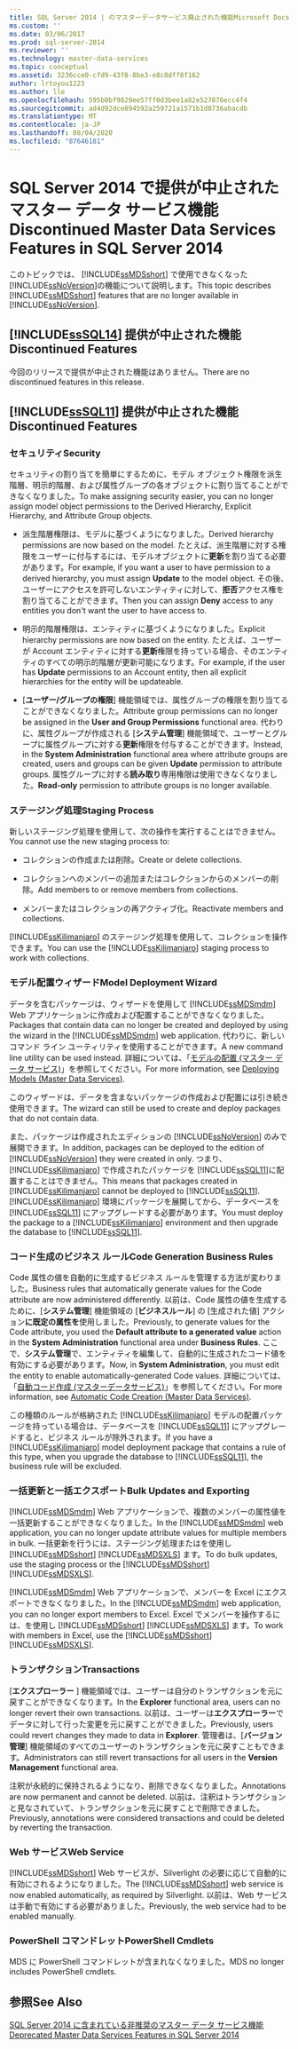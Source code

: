 ```yaml
---
title: SQL Server 2014 | のマスターデータサービス廃止された機能Microsoft Docs
ms.custom: ''
ms.date: 03/06/2017
ms.prod: sql-server-2014
ms.reviewer: ''
ms.technology: master-data-services
ms.topic: conceptual
ms.assetid: 3236cce0-cfd9-43f8-8be3-e8c8dff8f162
author: lrtoyou1223
ms.author: lle
ms.openlocfilehash: 595b8bf9829ee57ff0d3bee1a82e527876ecc4f4
ms.sourcegitcommit: ad4d92dce894592a259721a1571b1d8736abacdb
ms.translationtype: MT
ms.contentlocale: ja-JP
ms.lasthandoff: 08/04/2020
ms.locfileid: "87646181"
---
```

# <a name="discontinued-master-data-services-features-in-sql-server-2014"></a><span data-ttu-id="a7579-102">SQL Server 2014 で提供が中止されたマスター データ サービス機能</span><span class="sxs-lookup"><span data-stu-id="a7579-102">Discontinued Master Data Services Features in SQL Server 2014</span></span>
  <span data-ttu-id="a7579-103">このトピックでは、 [!INCLUDE[ssMDSshort](../includes/ssmdsshort-md.md)] で使用できなくなった [!INCLUDE[ssNoVersion](../includes/ssnoversion-md.md)]の機能について説明します。</span><span class="sxs-lookup"><span data-stu-id="a7579-103">This topic describes [!INCLUDE[ssMDSshort](../includes/ssmdsshort-md.md)] features that are no longer available in [!INCLUDE[ssNoVersion](../includes/ssnoversion-md.md)].</span></span>  
  
## <a name="sssql14-discontinued-features"></a>[!INCLUDE[ssSQL14](../includes/sssql14-md.md)] <span data-ttu-id="a7579-104">提供が中止された機能</span><span class="sxs-lookup"><span data-stu-id="a7579-104">Discontinued Features</span></span>  
 <span data-ttu-id="a7579-105">今回のリリースで提供が中止された機能はありません。</span><span class="sxs-lookup"><span data-stu-id="a7579-105">There are no discontinued features in this release.</span></span>  
  
## <a name="sssql11-discontinued-features"></a>[!INCLUDE[ssSQL11](../includes/sssql11-md.md)] <span data-ttu-id="a7579-106">提供が中止された機能</span><span class="sxs-lookup"><span data-stu-id="a7579-106">Discontinued Features</span></span>  
  
### <a name="security"></a><span data-ttu-id="a7579-107">セキュリティ</span><span class="sxs-lookup"><span data-stu-id="a7579-107">Security</span></span>  
 <span data-ttu-id="a7579-108">セキュリティの割り当てを簡単にするために、モデル オブジェクト権限を派生階層、明示的階層、および属性グループの各オブジェクトに割り当てることができなくなりました。</span><span class="sxs-lookup"><span data-stu-id="a7579-108">To make assigning security easier, you can no longer assign model object permissions to the Derived Hierarchy, Explicit Hierarchy, and Attribute Group objects.</span></span>  
  
-   <span data-ttu-id="a7579-109">派生階層権限は、モデルに基づくようになりました。</span><span class="sxs-lookup"><span data-stu-id="a7579-109">Derived hierarchy permissions are now based on the model.</span></span> <span data-ttu-id="a7579-110">たとえば、派生階層に対する権限をユーザーに付与するには、モデルオブジェクトに**更新**を割り当てる必要があります。</span><span class="sxs-lookup"><span data-stu-id="a7579-110">For example, if you want a user to have permission to a derived hierarchy, you must assign **Update** to the model object.</span></span> <span data-ttu-id="a7579-111">その後、ユーザーにアクセスを許可しないエンティティに対して、**拒否**アクセス権を割り当てることができます。</span><span class="sxs-lookup"><span data-stu-id="a7579-111">Then you can assign **Deny** access to any entities you don't want the user to have access to.</span></span>  
  
-   <span data-ttu-id="a7579-112">明示的階層権限は、エンティティに基づくようになりました。</span><span class="sxs-lookup"><span data-stu-id="a7579-112">Explicit hierarchy permissions are now based on the entity.</span></span> <span data-ttu-id="a7579-113">たとえば、ユーザーが Account エンティティに対する**更新**権限を持っている場合、そのエンティティのすべての明示的階層が更新可能になります。</span><span class="sxs-lookup"><span data-stu-id="a7579-113">For example, if the user has **Update** permissions to an Account entity, then all explicit hierarchies for the entity will be updateable.</span></span>  
  
-   <span data-ttu-id="a7579-114">[**ユーザー/グループの権限**] 機能領域では、属性グループの権限を割り当てることができなくなりました。</span><span class="sxs-lookup"><span data-stu-id="a7579-114">Attribute group permissions can no longer be assigned in the **User and Group Permissions** functional area.</span></span> <span data-ttu-id="a7579-115">代わりに、属性グループが作成される [**システム管理**] 機能領域で、ユーザーとグループに属性グループに対する**更新**権限を付与することができます。</span><span class="sxs-lookup"><span data-stu-id="a7579-115">Instead, in the **System Administration** functional area where attribute groups are created, users and groups can be given **Update** permission to attribute groups.</span></span> <span data-ttu-id="a7579-116">属性グループに対する**読み取り**専用権限は使用できなくなりました。</span><span class="sxs-lookup"><span data-stu-id="a7579-116">**Read-only** permission to attribute groups is no longer available.</span></span>  
  
### <a name="staging-process"></a><span data-ttu-id="a7579-117">ステージング処理</span><span class="sxs-lookup"><span data-stu-id="a7579-117">Staging Process</span></span>  
 <span data-ttu-id="a7579-118">新しいステージング処理を使用して、次の操作を実行することはできません。</span><span class="sxs-lookup"><span data-stu-id="a7579-118">You cannot use the new staging process to:</span></span>  
  
-   <span data-ttu-id="a7579-119">コレクションの作成または削除。</span><span class="sxs-lookup"><span data-stu-id="a7579-119">Create or delete collections.</span></span>  
  
-   <span data-ttu-id="a7579-120">コレクションへのメンバーの追加またはコレクションからのメンバーの削除。</span><span class="sxs-lookup"><span data-stu-id="a7579-120">Add members to or remove members from collections.</span></span>  
  
-   <span data-ttu-id="a7579-121">メンバーまたはコレクションの再アクティブ化。</span><span class="sxs-lookup"><span data-stu-id="a7579-121">Reactivate members and collections.</span></span>  
  
 <span data-ttu-id="a7579-122">[!INCLUDE[ssKilimanjaro](../includes/sskilimanjaro-md.md)] のステージング処理を使用して、コレクションを操作できます。</span><span class="sxs-lookup"><span data-stu-id="a7579-122">You can use the [!INCLUDE[ssKilimanjaro](../includes/sskilimanjaro-md.md)] staging process to work with collections.</span></span>  
  
### <a name="model-deployment-wizard"></a><span data-ttu-id="a7579-123">モデル配置ウィザード</span><span class="sxs-lookup"><span data-stu-id="a7579-123">Model Deployment Wizard</span></span>  
 <span data-ttu-id="a7579-124">データを含むパッケージは、ウィザードを使用して [!INCLUDE[ssMDSmdm](../includes/ssmdsmdm-md.md)] Web アプリケーションに作成および配置することができなくなりました。</span><span class="sxs-lookup"><span data-stu-id="a7579-124">Packages that contain data can no longer be created and deployed by using the wizard in the [!INCLUDE[ssMDSmdm](../includes/ssmdsmdm-md.md)] web application.</span></span> <span data-ttu-id="a7579-125">代わりに、新しいコマンド ライン ユーティリティを使用することができます。</span><span class="sxs-lookup"><span data-stu-id="a7579-125">A new command line utility can be used instead.</span></span> <span data-ttu-id="a7579-126">詳細については、「[モデルの配置 (マスター データ サービス)](deploying-models-master-data-services.md)」を参照してください。</span><span class="sxs-lookup"><span data-stu-id="a7579-126">For more information, see [Deploying Models &#40;Master Data Services&#41;](deploying-models-master-data-services.md).</span></span>  
  
 <span data-ttu-id="a7579-127">このウィザードは、データを含まないパッケージの作成および配置には引き続き使用できます。</span><span class="sxs-lookup"><span data-stu-id="a7579-127">The wizard can still be used to create and deploy packages that do not contain data.</span></span>  
  
 <span data-ttu-id="a7579-128">また、パッケージは作成されたエディションの [!INCLUDE[ssNoVersion](../includes/ssnoversion-md.md)] のみで展開できます。</span><span class="sxs-lookup"><span data-stu-id="a7579-128">In addition, packages can be deployed to the edition of [!INCLUDE[ssNoVersion](../includes/ssnoversion-md.md)] they were created in only.</span></span> <span data-ttu-id="a7579-129">つまり、 [!INCLUDE[ssKilimanjaro](../includes/sskilimanjaro-md.md)] で作成されたパッケージを [!INCLUDE[ssSQL11](../includes/sssql11-md.md)]に配置することはできません。</span><span class="sxs-lookup"><span data-stu-id="a7579-129">This means that packages created in [!INCLUDE[ssKilimanjaro](../includes/sskilimanjaro-md.md)] cannot be deployed to [!INCLUDE[ssSQL11](../includes/sssql11-md.md)].</span></span> <span data-ttu-id="a7579-130">[!INCLUDE[ssKilimanjaro](../includes/sskilimanjaro-md.md)] 環境にパッケージを展開してから、データベースを [!INCLUDE[ssSQL11](../includes/sssql11-md.md)] にアップグレードする必要があります。</span><span class="sxs-lookup"><span data-stu-id="a7579-130">You must deploy the package to a [!INCLUDE[ssKilimanjaro](../includes/sskilimanjaro-md.md)] environment and then upgrade the database to [!INCLUDE[ssSQL11](../includes/sssql11-md.md)].</span></span>  
  
### <a name="code-generation-business-rules"></a><span data-ttu-id="a7579-131">コード生成のビジネス ルール</span><span class="sxs-lookup"><span data-stu-id="a7579-131">Code Generation Business Rules</span></span>  
 <span data-ttu-id="a7579-132">Code 属性の値を自動的に生成するビジネス ルールを管理する方法が変わりました。</span><span class="sxs-lookup"><span data-stu-id="a7579-132">Business rules that automatically generate values for the Code attribute are now administered differently.</span></span> <span data-ttu-id="a7579-133">以前は、Code 属性の値を生成するために、[**システム管理**] 機能領域の [**ビジネスルール**] の [生成された値] アクション**に既定の属性を**使用しました。</span><span class="sxs-lookup"><span data-stu-id="a7579-133">Previously, to generate values for the Code attribute, you used the **Default attribute to a generated value** action in the **System Administration** functional area under **Business Rules**.</span></span> <span data-ttu-id="a7579-134">ここで、**システム管理**で、エンティティを編集して、自動的に生成されたコード値を有効にする必要があります。</span><span class="sxs-lookup"><span data-stu-id="a7579-134">Now, in **System Administration**, you must edit the entity to enable automatically-generated Code values.</span></span> <span data-ttu-id="a7579-135">詳細については、「[自動コード作成 &#40;マスターデータサービス&#41;](automatic-code-creation-master-data-services.md)」を参照してください。</span><span class="sxs-lookup"><span data-stu-id="a7579-135">For more information, see [Automatic Code Creation &#40;Master Data Services&#41;](automatic-code-creation-master-data-services.md).</span></span>  
  
 <span data-ttu-id="a7579-136">この種類のルールが格納された [!INCLUDE[ssKilimanjaro](../includes/sskilimanjaro-md.md)] モデルの配置パッケージを持っている場合は、データベースを [!INCLUDE[ssSQL11](../includes/sssql11-md.md)] にアップグレードすると、ビジネス ルールが除外されます。</span><span class="sxs-lookup"><span data-stu-id="a7579-136">If you have a [!INCLUDE[ssKilimanjaro](../includes/sskilimanjaro-md.md)] model deployment package that contains a rule of this type, when you upgrade the database to [!INCLUDE[ssSQL11](../includes/sssql11-md.md)], the business rule will be excluded.</span></span>  
  
### <a name="bulk-updates-and-exporting"></a><span data-ttu-id="a7579-137">一括更新と一括エクスポート</span><span class="sxs-lookup"><span data-stu-id="a7579-137">Bulk Updates and Exporting</span></span>  
 <span data-ttu-id="a7579-138">[!INCLUDE[ssMDSmdm](../includes/ssmdsmdm-md.md)] Web アプリケーションで、複数のメンバーの属性値を一括更新することができなくなりました。</span><span class="sxs-lookup"><span data-stu-id="a7579-138">In the [!INCLUDE[ssMDSmdm](../includes/ssmdsmdm-md.md)] web application, you can no longer update attribute values for multiple members in bulk.</span></span> <span data-ttu-id="a7579-139">一括更新を行うには、ステージング処理またはを使用し [!INCLUDE[ssMDSshort](../includes/ssmdsshort-md.md)] [!INCLUDE[ssMDSXLS](../includes/ssmdsxls-md.md)] ます。</span><span class="sxs-lookup"><span data-stu-id="a7579-139">To do bulk updates, use the staging process or the [!INCLUDE[ssMDSshort](../includes/ssmdsshort-md.md)][!INCLUDE[ssMDSXLS](../includes/ssmdsxls-md.md)].</span></span>  
  
 <span data-ttu-id="a7579-140">[!INCLUDE[ssMDSmdm](../includes/ssmdsmdm-md.md)] Web アプリケーションで、メンバーを Excel にエクスポートできなくなりました。</span><span class="sxs-lookup"><span data-stu-id="a7579-140">In the [!INCLUDE[ssMDSmdm](../includes/ssmdsmdm-md.md)] web application, you can no longer export members to Excel.</span></span> <span data-ttu-id="a7579-141">Excel でメンバーを操作するには、を使用し [!INCLUDE[ssMDSshort](../includes/ssmdsshort-md.md)] [!INCLUDE[ssMDSXLS](../includes/ssmdsxls-md.md)] ます。</span><span class="sxs-lookup"><span data-stu-id="a7579-141">To work with members in Excel, use the [!INCLUDE[ssMDSshort](../includes/ssmdsshort-md.md)][!INCLUDE[ssMDSXLS](../includes/ssmdsxls-md.md)].</span></span>  
  
### <a name="transactions"></a><span data-ttu-id="a7579-142">トランザクション</span><span class="sxs-lookup"><span data-stu-id="a7579-142">Transactions</span></span>  
 <span data-ttu-id="a7579-143">[**エクスプローラー** ] 機能領域では、ユーザーは自分のトランザクションを元に戻すことができなくなります。</span><span class="sxs-lookup"><span data-stu-id="a7579-143">In the **Explorer** functional area, users can no longer revert their own transactions.</span></span> <span data-ttu-id="a7579-144">以前は、ユーザーは**エクスプローラー**でデータに対して行った変更を元に戻すことができました。</span><span class="sxs-lookup"><span data-stu-id="a7579-144">Previously, users could revert changes they made to data in **Explorer**.</span></span> <span data-ttu-id="a7579-145">管理者は、[**バージョン管理**] 機能領域のすべてのユーザーのトランザクションを元に戻すこともできます。</span><span class="sxs-lookup"><span data-stu-id="a7579-145">Administrators can still revert transactions for all users in the **Version Management** functional area.</span></span>  
  
 <span data-ttu-id="a7579-146">注釈が永続的に保持されるようになり、削除できなくなりました。</span><span class="sxs-lookup"><span data-stu-id="a7579-146">Annotations are now permanent and cannot be deleted.</span></span> <span data-ttu-id="a7579-147">以前は、注釈はトランザクションと見なされていて、トランザクションを元に戻すことで削除できました。</span><span class="sxs-lookup"><span data-stu-id="a7579-147">Previously, annotations were considered transactions and could be deleted by reverting the transaction.</span></span>  
  
### <a name="web-service"></a><span data-ttu-id="a7579-148">Web サービス</span><span class="sxs-lookup"><span data-stu-id="a7579-148">Web Service</span></span>  
 <span data-ttu-id="a7579-149">[!INCLUDE[ssMDSshort](../includes/ssmdsshort-md.md)] Web サービスが、Silverlight の必要に応じて自動的に有効にされるようになりました。</span><span class="sxs-lookup"><span data-stu-id="a7579-149">The [!INCLUDE[ssMDSshort](../includes/ssmdsshort-md.md)] web service is now enabled automatically, as required by Silverlight.</span></span> <span data-ttu-id="a7579-150">以前は、Web サービスは手動で有効にする必要がありました。</span><span class="sxs-lookup"><span data-stu-id="a7579-150">Previously, the web service had to be enabled manually.</span></span>  
  
### <a name="powershell-cmdlets"></a><span data-ttu-id="a7579-151">PowerShell コマンドレット</span><span class="sxs-lookup"><span data-stu-id="a7579-151">PowerShell Cmdlets</span></span>  
 <span data-ttu-id="a7579-152">MDS に PowerShell コマンドレットが含まれなくなりました。</span><span class="sxs-lookup"><span data-stu-id="a7579-152">MDS no longer includes PowerShell cmdlets.</span></span>  
  
## <a name="see-also"></a><span data-ttu-id="a7579-153">参照</span><span class="sxs-lookup"><span data-stu-id="a7579-153">See Also</span></span>  
 [<span data-ttu-id="a7579-154">SQL Server 2014 に含まれている非推奨のマスター データ サービス機能</span><span class="sxs-lookup"><span data-stu-id="a7579-154">Deprecated Master Data Services Features in SQL Server 2014</span></span>](deprecated-master-data-services-features.md)  
  
  
